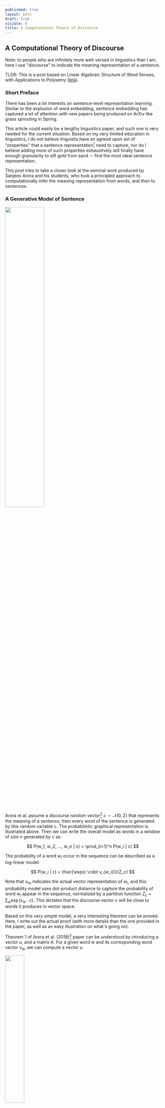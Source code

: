 ```yaml
---
published: true
layout: post
draft: true
visible: 0
title: A Computational Theory of Discourse
---
```

## A Computational Theory of Discourse

Note: to people who are infinitely more well-versed in linguistics than I am, here I use "discourse" to indicate the meaning representation of a sentence. 

TLDR: This is a post based on Linear Algebraic Structure of Word Senses, with Applications to Polysemy ([link](https://arxiv.org/pdf/1601.03764.pdf)).

### Short Preface

There has been a lot interests on sentence-level representation learning. Similar to the explosion of word embedding, sentence embedding has captured a lot of attention with new papers being produced on ArXiv like grass sprouting in Spring. 

This article could easily be a lengthy linguistics paper, and such one is very needed for the current situation. Based on my very limited education in linguistics, I do not believe linguistis have an agreed upon set of "properties" that a sentence representation[^1] need to capture, nor do I believe adding more of such properties exhausitvely will finally have enough granularity to sift gold from sand -- find the most ideal sentence representation.

This post tries to take a closer look at the seminal work produced by Sanjeev Arora and his students, who took a principled approach to computationally infer the meaning representation from words, and then to sentences.

### A Generative Model of Sentence

<img src="https://github.com/windweller/windweller.github.io/blob/master/images/discourse-graph.png?raw=true" style="width:50%">

Arora et al. assume a discourse random vector[^2]  $c \sim \mathcal{N}(0, \Sigma)$ that represents the meaning of a sentence,  then every word of the sentence is generated by this random variable $c$. The probabilistic graphical representation is illustrated above. Then we can write the overall model as words in a window of size $n$ generated by $c$ as:

$$
P(w_1, w_2, ..., w_n | c) = \prod_{i=1}^n P(w_i | c)
$$

The probability of a word $w_i$ occur in the sequence can be described as a log-linear model:

$$
P(w_i | c) = \frac{\exp(c \cdot v_{w_i})}{Z_c}
$$

Note that $v_{w_i}$ indicates the actual vector representation of $w_i$, and this probability model uses dot-product distance to capture the probability of word $w_i$ appear in the sequence, normalized by a partition function $Z_c = \sum_w \exp(v_w \cdot c)$. This dictates that the discourse vector $c$ will be close to words it produces in vector space.

Based on this very simple model, a very interesting theorem can be proved. Here, I write out the actual proof (with more details than the one provided in the paper, as well as an easy illustration on what's going on).

Theorem 1 of Arora et al. (2018)[^3] paper can be understood by introducing a vector $u$, and a matrix $A$.  For a given word $w$ and its corresponding word vector $v_w$, we can compute a vector $u$. 

<img src="https://github.com/windweller/windweller.github.io/blob/master/images/discourse-theorem1-u.jpg?raw=true" width=35%>

For this word $w$, it must appear in different spans of words across the entire document. A random variable of a window of n words can be introduced as $s$. Computationally, the vector $u$ for the word $w$ can be computed as follow:

$$
u = \frac{1}{k} \sum_{s \in \{s_1, ..., s_k\}} \frac{1}{n} \sum_{w_i \in s} v_{w_i}
$$

To even make this statement simpler, assume the above figure represents a tensor $S \in \mathcal{R}^{n \times k \times |v\_{w_i}|}$, we can easily run the following Tensorflow operation to obtain $u$: `u = tf.reduce_mean(tf.reduce_mean(S, axis=0), axis=1)`. After knowing how $u$ is computed, then we can understand Theorem 1:

$$
v_w = A u
$$

For any word, if we compute the corresponding vector $u​$, the word embedding of this word can be obtained through a linear transformation (matrix multiplication) by a fixed matrix $A​$. 

### Application to Word Senses

### Relations to Language Modeling

[^1]: In the scope of this post, we can assume it's an embedding. This is a very narrow interpretation that is ignoring decades of linguistic work on sentence representations. Interested readers can take a look at Kemp's Discourse Representation Theory framework.
[^2]: In most of Arora et al.'s work, "sentence meaning", "discourse", and "context" are used almost interchangeably. They all refer to a vector representation of a span of words, usually within a fixed window.
[^3]:Linear Algebraic Structure of Word Senses, with Applications to Polysemy.
